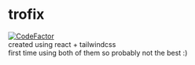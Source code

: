 # trofix
[![CodeFactor](https://www.codefactor.io/repository/github/justtrofix/trofix_react/badge)](https://www.codefactor.io/repository/github/justtrofix/trofix_react) \
created using react + tailwindcss \
first time using both of them so probably not the best :)
